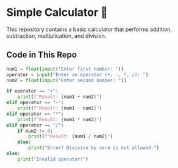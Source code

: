 # Simple Calculator 🧮  

This repository contains a basic calculator that performs addition, subtraction, multiplication, and division.  

## Code in This Repo  
```python
num1 = float(input("Enter first number: "))  
operator = input("Enter an operator (+, -, *, /): ")  
num2 = float(input("Enter second number: "))  

if operator == "+":  
    print(f"Result: {num1 + num2}")  
elif operator == "-":  
    print(f"Result: {num1 - num2}")  
elif operator == "*":  
    print(f"Result: {num1 * num2}")  
elif operator == "/":  
    if num2 != 0:  
        print(f"Result: {num1 / num2}")  
    else:  
        print("Error! Division by zero is not allowed.")  
else:  
    print("Invalid operator!")
